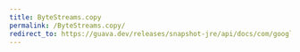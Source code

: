 ```yaml
---
title: ByteStreams.copy
permalink: /ByteStreams.copy/
redirect_to: https://guava.dev/releases/snapshot-jre/api/docs/com/google/common/io/ByteStreams.html#copy-java.io.InputStream-java.io.OutputStream-
---
```

